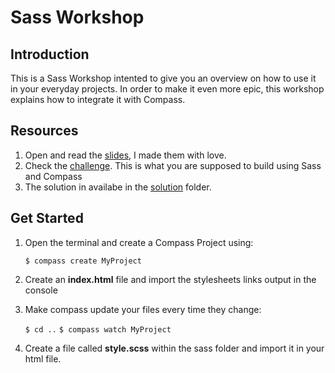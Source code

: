 # Sass Workshop

## Introduction

This is a Sass Workshop intented to give you an overview on how to use it in your everyday projects.
In order to make it even more epic, this workshop explains how to integrate it with Compass.


## Resources

1. Open and read the [slides](http://www.juandavidherrera.com/sass), I made them with love.
2. Check the [challenge](https://github.com/jdjuan/sass-workshop/blob/master/images/challenge.png). This is what you are supposed to build using Sass and Compass
3. The solution in availabe in the [solution](https://github.com/jdjuan/sass-compass-workshop/tree/master/solution) folder.


## Get Started

1. Open the terminal and create a Compass Project using: 
 
	`$ compass create MyProject`

2. Create an **index.html** file and import the stylesheets links output in the console  

3. Make compass update your files every time they change:

	`$ cd ..`
	`$ compass watch MyProject`

5. Create a file called **style.scss** within the sass folder and import it in your html file.

